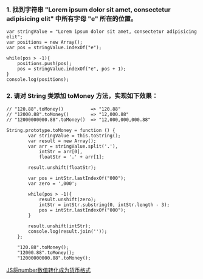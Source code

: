 ### 1. 找到字符串 "Lorem ipsum dolor sit amet, consectetur adipisicing elit" 中所有字母 "e" 所在的位置。

    var stringValue = "Lorem ipsum dolor sit amet, consectetur adipisicing elit";
    var positions = new Array();
    var pos = stringValue.indexOf("e");

    while(pos > -1){
        positions.push(pos);
        pos = stringValue.indexOf("e", pos + 1);
    }
    console.log(positions);

### 2. 请对 String 类添加 toMoney 方法，实现如下效果：

	// "120.88".toMoney()          => "120.88"    
	// "12000.88".toMoney()        => "12,000.88"    
	// "12000000000.88".toMoney()  => "12,000,000,000.88"    

    String.prototype.toMoney = function () {
            var stringValue = this.toString();
            var result = new Array();
            var arr = stringValue.split('.'),
                intStr = arr[0],
                floatStr = '.' + arr[1];

            result.unshift(floatStr);

            var pos = intStr.lastIndexOf("000");
            var zero = ',000';

            while(pos > -1){
                result.unshift(zero);
                intStr = intStr.substring(0, intStr.length - 3);
                pos = intStr.lastIndexOf("000");
            }

            result.unshift(intStr);
            console.log(result.join(''));
        };

        "120.88".toMoney();
        "12000.88".toMoney();
        "12000000000.88".toMoney();

[JS将number数值转化成为货币格式](https://www.cnblogs.com/mingmingruyuedlut/archive/2013/05/19/3082177.html)
